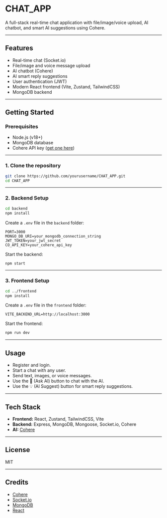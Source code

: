 # CHAT_APP

A full-stack real-time chat application with file/image/voice upload, AI chatbot, and smart AI suggestions using Cohere.

---

## Features

- Real-time chat (Socket.io)
- File/image and voice message upload
- AI chatbot (Cohere)
- AI smart reply suggestions
- User authentication (JWT)
- Modern React frontend (Vite, Zustand, TailwindCSS)
- MongoDB backend

---

## Getting Started

### Prerequisites

- Node.js (v18+)
- MongoDB database
- Cohere API key ([get one here](https://dashboard.cohere.com/api-keys))

---

### 1. Clone the repository

```sh
git clone https://github.com/yourusername/CHAT_APP.git
cd CHAT_APP
```

---

### 2. Backend Setup

```sh
cd backend
npm install
```

Create a `.env` file in the `backend` folder:

```
PORT=3000
MONGO_DB_URI=your_mongodb_connection_string
JWT_TOKEN=your_jwt_secret
CO_API_KEY=your_cohere_api_key
```

Start the backend:

```sh
npm start
```

---

### 3. Frontend Setup

```sh
cd ../frontend
npm install
```

Create a `.env` file in the `frontend` folder:

```
VITE_BACKEND_URL=http://localhost:3000
```

Start the frontend:

```sh
npm run dev
```

---

## Usage

- Register and login.
- Start a chat with any user.
- Send text, images, or voice messages.
- Use the 🤖 (Ask AI) button to chat with the AI.
- Use the 💡 (AI Suggest) button for smart reply suggestions.

---

## Tech Stack

- **Frontend:** React, Zustand, TailwindCSS, Vite
- **Backend:** Express, MongoDB, Mongoose, Socket.io, Cohere
- **AI:** [Cohere](https://cohere.com/)

---

## License

MIT

---

## Credits

- [Cohere](https://cohere.com/)
- [Socket.io](https://socket.io/)
- [MongoDB](https://mongodb.com/)
- [React](https://react.dev/)

